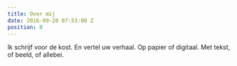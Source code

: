 ```yaml
---
title: Over mij
date: 2016-09-20 07:53:00 Z
position: 0
---
```


Ik schrijf voor de kost. En vertel uw verhaal. Op papier of digitaal. Met tekst, of beeld, of allebei. 